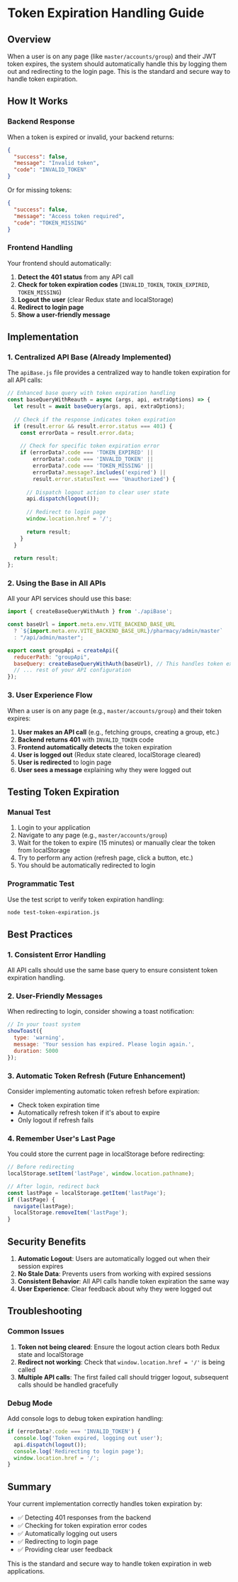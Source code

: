 # Token Expiration Handling Guide

## Overview

When a user is on any page (like `master/accounts/group`) and their JWT token expires, the system should automatically handle this by logging them out and redirecting to the login page. This is the standard and secure way to handle token expiration.

## How It Works

### Backend Response
When a token is expired or invalid, your backend returns:
```json
{
  "success": false,
  "message": "Invalid token",
  "code": "INVALID_TOKEN"
}
```

Or for missing tokens:
```json
{
  "success": false,
  "message": "Access token required",
  "code": "TOKEN_MISSING"
}
```

### Frontend Handling
Your frontend should automatically:
1. **Detect the 401 status** from any API call
2. **Check for token expiration codes** (`INVALID_TOKEN`, `TOKEN_EXPIRED`, `TOKEN_MISSING`)
3. **Logout the user** (clear Redux state and localStorage)
4. **Redirect to login page**
5. **Show a user-friendly message**

## Implementation

### 1. Centralized API Base (Already Implemented)

The `apiBase.js` file provides a centralized way to handle token expiration for all API calls:

```javascript
// Enhanced base query with token expiration handling
const baseQueryWithReauth = async (args, api, extraOptions) => {
  let result = await baseQuery(args, api, extraOptions);
  
  // Check if the response indicates token expiration
  if (result.error && result.error.status === 401) {
    const errorData = result.error.data;
    
    // Check for specific token expiration error
    if (errorData?.code === 'TOKEN_EXPIRED' || 
        errorData?.code === 'INVALID_TOKEN' ||
        errorData?.code === 'TOKEN_MISSING' ||
        errorData?.message?.includes('expired') ||
        result.error.statusText === 'Unauthorized') {
      
      // Dispatch logout action to clear user state
      api.dispatch(logout());
      
      // Redirect to login page
      window.location.href = '/';
      
      return result;
    }
  }
  
  return result;
};
```

### 2. Using the Base in All APIs

All your API services should use this base:

```javascript
import { createBaseQueryWithAuth } from './apiBase';

const baseUrl = import.meta.env.VITE_BACKEND_BASE_URL
  ? `${import.meta.env.VITE_BACKEND_BASE_URL}/pharmacy/admin/master`
  : "/api/admin/master";

export const groupApi = createApi({
  reducerPath: "groupApi",
  baseQuery: createBaseQueryWithAuth(baseUrl), // This handles token expiration
  // ... rest of your API configuration
});
```

### 3. User Experience Flow

When a user is on any page (e.g., `master/accounts/group`) and their token expires:

1. **User makes an API call** (e.g., fetching groups, creating a group, etc.)
2. **Backend returns 401** with `INVALID_TOKEN` code
3. **Frontend automatically detects** the token expiration
4. **User is logged out** (Redux state cleared, localStorage cleared)
5. **User is redirected** to login page
6. **User sees a message** explaining why they were logged out

## Testing Token Expiration

### Manual Test
1. Login to your application
2. Navigate to any page (e.g., `master/accounts/group`)
3. Wait for the token to expire (15 minutes) or manually clear the token from localStorage
4. Try to perform any action (refresh page, click a button, etc.)
5. You should be automatically redirected to login

### Programmatic Test
Use the test script to verify token expiration handling:

```bash
node test-token-expiration.js
```

## Best Practices

### 1. Consistent Error Handling
All API calls should use the same base query to ensure consistent token expiration handling.

### 2. User-Friendly Messages
When redirecting to login, consider showing a toast notification:
```javascript
// In your toast system
showToast({
  type: 'warning',
  message: 'Your session has expired. Please login again.',
  duration: 5000
});
```

### 3. Automatic Token Refresh (Future Enhancement)
Consider implementing automatic token refresh before expiration:
- Check token expiration time
- Automatically refresh token if it's about to expire
- Only logout if refresh fails

### 4. Remember User's Last Page
You could store the current page in localStorage before redirecting:
```javascript
// Before redirecting
localStorage.setItem('lastPage', window.location.pathname);

// After login, redirect back
const lastPage = localStorage.getItem('lastPage');
if (lastPage) {
  navigate(lastPage);
  localStorage.removeItem('lastPage');
}
```

## Security Benefits

1. **Automatic Logout**: Users are automatically logged out when their session expires
2. **No Stale Data**: Prevents users from working with expired sessions
3. **Consistent Behavior**: All API calls handle token expiration the same way
4. **User Experience**: Clear feedback about why they were logged out

## Troubleshooting

### Common Issues

1. **Token not being cleared**: Ensure the logout action clears both Redux state and localStorage
2. **Redirect not working**: Check that `window.location.href = '/'` is being called
3. **Multiple API calls**: The first failed call should trigger logout, subsequent calls should be handled gracefully

### Debug Mode
Add console logs to debug token expiration handling:
```javascript
if (errorData?.code === 'INVALID_TOKEN') {
  console.log('Token expired, logging out user');
  api.dispatch(logout());
  console.log('Redirecting to login page');
  window.location.href = '/';
}
```

## Summary

Your current implementation correctly handles token expiration by:
- ✅ Detecting 401 responses from the backend
- ✅ Checking for token expiration error codes
- ✅ Automatically logging out users
- ✅ Redirecting to login page
- ✅ Providing clear user feedback

This is the standard and secure way to handle token expiration in web applications. 